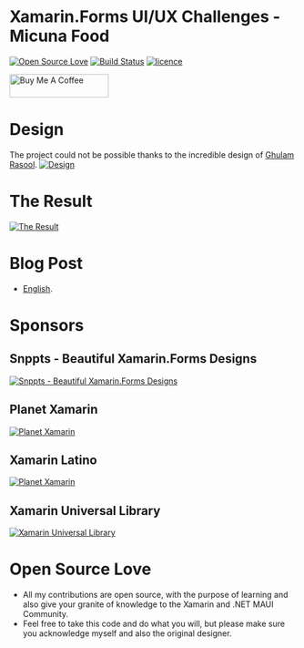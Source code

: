 # Xamarin.Forms UI/UX Challenges - Micuna Food
[![Open Source Love](https://badges.frapsoft.com/os/v1/open-source.svg?v=103)](#Open-Source-Love) [![Build Status](https://danielmonettelli.visualstudio.com/XF_HarmonicInterfaces/_apis/build/status/danielmonettelli.XF_HarmonicInterfaces?branchName=master)](https://danielmonettelli.visualstudio.com/XF_MicunaFood/_build)
[![licence](https://img.shields.io/badge/license-MIT-blue.svg?style=flat-square)](https://github.com/danielmonettelli/XF_MicunaFood/blob/master/LICENSE.md)

<a href="https://www.buymeacoffee.com/danielmonetelli" target="_blank"><img src="https://cdn.buymeacoffee.com/buttons/default-orange.png" alt="Buy Me A Coffee" height="41" width="174"></a>

# Design
The project could not be possible thanks to the incredible design of [Ghulam Rasool](https://dribbble.com/ghulaam-rasool).
[![Design](https://raw.githubusercontent.com/danielmonettelli/danielmonettelli.github.io/master/assets/img/images/Publication_5/5_original_design.png)](https://www.behance.net/gallery/112665551/Food-Web-and-App-Design)

# The Result
[![The Result](https://raw.githubusercontent.com/danielmonettelli/danielmonettelli.github.io/master/assets/img/images/Publication_5/publication_5_result.gif)](https://danielmonettelli.github.io/posts/xamarin-forms-ui-ux-challenges-micuna-food_part1)

# Blog Post
- [English](https://danielmonettelli.github.io/posts/xamarin-forms-ui-ux-challenges-micuna-food_part1).

 # Sponsors
 ## Snppts - Beautiful Xamarin.Forms Designs
 [![Snppts - Beautiful Xamarin.Forms Designs](https://raw.githubusercontent.com/snpptsdev/snppts/master/assets/snppts-badge.png)](https://www.snppts.dev/)
 
 ## Planet Xamarin
 [![Planet Xamarin](https://www.planetxamarin.com/Content/img/planetxamarin-featured-badge.png)](https://www.planetxamarin.com/)
 
 ## Xamarin Latino
 [![Planet Xamarin](https://i.pinimg.com/originals/51/e2/01/51e201df8d2f7729085a8774fc5df6be.png)](https://xamarinlatino.com/)
 
 ## Xamarin Universal Library
 [![Xamarin Universal Library](https://raw.githubusercontent.com/xamarinuniverse/XamarinUniversalLibrary/master/img/Xamarin%20Universe%20Contibutor%20Badge.png)](https://github.com/xamarinuniverse/XamarinUniversalLibrary)
 
 
# Open Source Love
- All my contributions are open source, with the purpose of learning and also give your granite of knowledge to the Xamarin and .NET MAUI Community.
- Feel free to take this code and do what you will, but please make sure you acknowledge myself and also the original designer.
